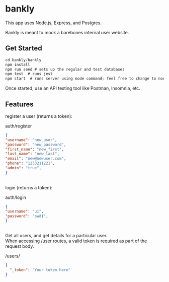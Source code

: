 # bankly


This app uses Node.js, Express, and Postgres.

Bankly is meant to mock a barebones internal user website. 


## Get Started

```js
cd bankly/bankly
npm install
npm run seed # sets up the regular and test databases
npm test  # runs jest
npm start  # runs server using node command; feel free to change to nodemon
```


Once started, use an API testing tool like Postman, Insomnia, etc.


## Features

register a user (returns a token):

auth/register

```JSON
{
"username": "new_user",
"password": "new_password",
"first_name": "new_first",
"last_name": "new_last",
"email": "new@newuser.com",
"phone": "1233211221",
"admin": "true",
}
```
\
login (returns a token):

auth/login
```JSON
{
"username": "u1",
"password": "pwd1",
}
```
\
Get all users, and get details for a particular user. \
When accessing /user routes, a valid token is required as part of the request body.

/users/
```JSON
{
  "_token": "Your token here"
}
```
